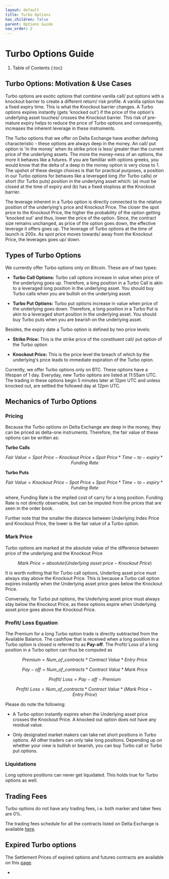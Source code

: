 ```yaml
---
layout: default
title: Turbo Options
has_children: false
parent: Options Guide
nav_order: 2
---
```


# Turbo Options Guide

1. Table of Contents
{:toc}

## Turbo Options: Motivation & Use Cases
Turbo options are exotic options that combine vanilla call/ put options with a knockout barrier to create a different return/ risk profile. A vanilla option has a fixed expiry time. This is what the Knockout barrier changes. A Turbo options expires instantly (gets 'knocked out') if the price of the option's underlying asset touches/ crosses the Knockout barrier. This risk of pre-mature expiry helps to reduce the price of Turbo options and consequently, increases the inherent leverage in these instruments. 

The Turbo options that we offer on Delta Exchange have another defining characteristic - these options are always deep in the money. An call/ put option is 'in the money' when its strike price is less/ greater than the current price of the underlying assets. The more the money-ness of an options, the more it behaves like a futures. If you are famililar with options greeks, you would know that the delta of a deep in the money option is very close to 1. The upshot of these design choices is that for practical purposes, a position in our Turbo options for behaves like a leveraged long (for Turbo calls) or short (for Turbo puts) position in the underlying asset which: (a) must be closed at the time of expiry and (b) has a fixed stoploss at the Knockout barrier.

The leverage inherent in a Turbo option is directly connected to the relative position of the underlying's price and Knockout Price. The closer the spot price to the Knockout Price, the higher the probability of the option getting 'knocked out' and thus, lower the price of the option. Since, the contract size remains unchanged, as price of the option goes down, the effective leverage it offers goes up. The leverage of Turbo options at the time of launch is 200x. As spot price moves towards/ away from the Knockout Price, the leverages goes up/ down.


## Types of Turbo Options
We currently offer Turbo options only on Bitcoin. These are of two types:

- **Turbo Call Options:** Turbo call options increase in value when price of the underlying goes up. Therefore, a long position in a Turbo Call is akin to a leveraged long position in the underlying asset. You should buy Turbo calls when you are bullish on the underlying asset.

- **Turbo Put Options:** Turbo put options increase in value when price of the underlying goes down. Therefore, a long position in a Turbo Put is akin to a leveraged short position in the underlying asset. You should buy Turbo puts when you are bearish on the underlying asset.

Besides, the expiry date a Turbo option is defined by two price levels:

- **Strike Price:** This is the strike price of the constituent call/ put option of the Turbo option

- **Knockout Price:** This is the price level the breach of which by the underlying's price leads to immediate expiration of the Turbo opion.

Currently, we offer Turbo options only on BTC. These options have a lifespan of 1 day. Everyday, new Turbo options are listed at 11:55am UTC. The trading in these options begin 5 minutes later at 12pm UTC and unless knocked out, are settled the followed day at 12pm UTC.

## Mechanics of Turbo Options

### Pricing

Because the Turbo options on Delta Exchange are deep in the money, they can be priced as delta-one instruments. Therefore, the fair value of these options can be written as:

**Turbo Calls**

$$Fair\ Value = Spot\ Price - Knockout\ Price + Spot\ Price * Time-to-expiry * Funding\ Rate$$

**Turbo Puts**

$$Fair\ Value = Knockout\ Price - Spot\ Price  + Spot\ Price * Time-to-expiry * Funding\ Rate$$

where, Funding Rate is the implied cost of carry for a long position. Funding Rate is not directly observable, but can be imputed from the prices that are seen in the order book.

Further note that the smaller the distance between Underlying Index Price and Knockout Price, the lower is the fair value of a Turbo option.



### Mark Price

Turbo options are marked at the absolute value of the difference between price of the underlying and the Knockout Price

$$Mark\ Price = absolute (Underlying\ asset\ price - Knockout\ Price)$$

It is worth nothing that for Turbo call options, Underling asset price must always stay above the Knockout Price. This is because a Turbo call option expires instantly when the Underlying asset price goes below the Knockout Price.

Conversely, for Turbo put options, the Underlying asset price must always stay below the Knockout Price, as these options expire when Underlying asset price goes above the Knockout Price.

### Profit/ Loss Equation

The Premium for a long Turbo option trade is directly subtracted from the Available Balance. The cashflow that is received when a long position in a Turbo option is closed is referred to as **Pay-off**. The Profit/ Loss of a long position in a Turbo option can thus be computed as 

$$ Premium = Num\_of\_contracts * Contract\ Value * Entry\ Price$$

$$Pay-off = Num\_of\_contracts * Contract\ Value * Mark\ Price$$

$$ Profit/\ Loss = Pay-off - Premium $$

$$Profit/\ Loss = Num\_of\_contracts * Contract\ Value * (Mark\ Price - Entry\ Price)$$

Please do note the following:

- A Turbo option instantly expires when the Underlying asset price crosses the Knockout Price. A knocked out option does not have any residual value.

- Only designated market makers can take net short positions in Turbo options. All other traders can only take long positions. Depending up on whether your view is bullish or bearish, you can buy Turbo call or Turbo put options.

### Liquidations

Long options positions can never get liquidated. This holds true for Turbo options as well.

## Trading Fees

Turbo options do not have any trading fees, i.e. both marker and taker fees are 0%. 

The trading fees schedule for all the contracts listed on Delta Exchange is available [here](https://wwww.delta.exchange/fees).


## Expired Turbo options
The Settlement Prices of expired options and futures contracts are available on this [page](https://www.delta.exchange/app/expired_futures).

- 





